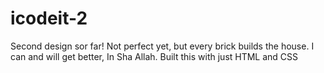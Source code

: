 # icodeit-2
Second design sor far! Not perfect yet, but every brick builds the house. I can and will get better, In Sha Allah. Built this with just HTML and CSS
